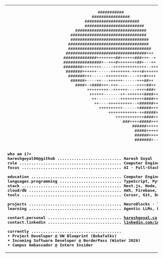 <table align="center">
  <tr>
    <td align="center">

<pre>
                       ###########                              
                    ################                           
                 #######################                       
                 #########################                     
             ##############################                    
           ################################                    
           #################################                   
          ##################################                   
          ###################################                  
         ##################################+++                 
        ##############++++++++##++++++###+++--+                
        ################+--+++#++++++++##+---++                
        ########++++++++-----++++++++++++++--+++               
         #######++++++------++++++++-++++#++++++               
          #######+++------+++++++++----+++#++++                
           ######+----++---++++++------+++##++                 
             ####+-+####+++-+++--------++++##++                
                  +++++++++--++++++----++++###+                
                   ++++++-------++-+++++++####++               
                    ++----------++++++++++####+++              
                     ++----++++++++++--+######++++----         
                       ++++++++++------+#####+++++++---        
                         ++++++++++++-++#####++++++++--...-
                            ++++++++++++####++++++++-......
                               ###++++#####++++++++-.......
                                   ######+++++++---........
                                    #####++++++---.........
                                    ######++++--...........
                                    #######+--.............
</pre>

  </td>
  </tr>
  <tr>
    <td>

<pre>
<b>who am i?>
<b>hareshgoyal06@github</b> ........................... Haresh Goyal
<b>role</b> ........................................... Computer Engineering @ UW
<b>focus</b> .......................................... AI · Full-Stack · Neurotech

<b>education</b> ...................................... Computer Engineering @ University of Waterloo
<b>languages.programming</b> .......................... TypeScript, Python, C++
<b>stack</b> .......................................... Next.js, Node, React Native, Vite
<b>cloud/db</b> ....................................... AWS, Firebase, MongoDB
<b>tools</b> .......................................... Cursor, Git, Docker, Figma

<b>projects</b> ....................................... NeuroBlocks · Tunnel · ChunkyMonkey
<b>learning</b> ....................................... Agentic LLMs, Blockchain, Systems Design

<b>contact.personal</b> ............................... <a href="https://hareshgoyal.ca">hareshgoyal.ca</a>
<b>contact.linkedin</b> ............................... <a href="https://linkedin.com/in/hareshgoyal">linkedin.com/in/hareshgoyal</a>

<b>currently</b> ......................................
• Project Developer @ UW Blueprint (BobaTalks)
• Incoming Software Developer @ BorderPass (Winter 2026)
• Campus Ambassador @ Intern Insider
</pre>

  </td>
  </tr>
</table>
